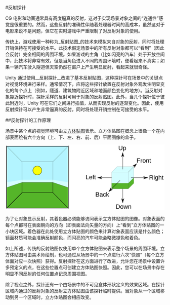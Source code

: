 #反射探针

CG 电影和动画通常具有高度逼真的反射，这对于实现场景对象之间的“连通性”感觉是很重要的。然而，这些反射的准确性伴随着处理器时间的高成本，虽然这对于电影来说不是问题，但它在实时游戏中严重限制了对反射对象的使用。

传统上，游戏使用一种称为_反射贴图_的技术来模拟来自对象的反射，同时将处理开销保持在可接受的水平。此技术假定场景中的所有反射对象都可以“看到”（因此会反射）完全相同的周围环境。如果游戏的主角（比如闪亮的汽车）处于开放空间中，此技术将非常有效，但是当角色进入不同的周围环境时，便看起来不真实；如果一辆汽车驶入隧道但天空仍然在窗户上产生明显反射，看起来就很奇怪。

Unity 通过使用__反射探针__改进了基本反射贴图，这种探针可在场景中的关键点对视觉环境进行采样。通常情况下，应将这些探针放置在反射对象外观发生明显变化的每个点上（例如，隧道、建筑物附近区域和地面颜色变化的地方）。当反射对象靠近探针时，探针采样的反射可用于对象的反射贴图。此外，当几个探针位于彼此附近时，Unity 可在它们之间进行插值，从而实现反射的逐渐变化。因此，使用反射探针可以产生非常逼真的反射，同时将处理开销控制在可接受的水平。


##反射探针的工作原理

场景中某个点的视觉环境可由[立方体贴图](class-Cubemap.html)表示。立方体贴图在概念上很像一个在内部表面绘有六个方向（上、下、左、右、前、后）平面图像的盒子。

![天空盒立方体贴图的内部表面（去除了前面）](../uploads/Main/CubemapDiagram.svg)

为了让对象显示反射，其着色器必须能够访问表示立方体贴图的图像。对象表面的每个点都可在表面朝向的方向（即表面法向矢量的方向）上“看到”立方体贴图的一小块区域。着色器在此处使用立方体贴图的颜色来计算对象表面应该是什么颜色；镜面材质可能会准确反射颜色，而闪亮的汽车可能会略微褪色和着色。

如上所述，传统的反射贴图仅使用单个立方体贴图来表示整个场景的周围环境。立方体贴图可由美术师绘制，也可通过从场景中的一个点进行六次“快照”（每个立方体面对应一次快照）获得。反射探针在这方面进行了改进，允许您在场景中设置许多预定义的点，在这些位置点可创建立方体贴图快照。因此，您可以在场景中存在明显不同反射的任何位置点记录周围视图。



除了视点之外，探针还有一个由场景中的不可见盒体形状定义的效果区域。在探针区域内通过的反射对象的反射立方体贴图由该探针临时提供。当对象从一个区域移动到另一个区域时，立方体贴图会相应改变。



